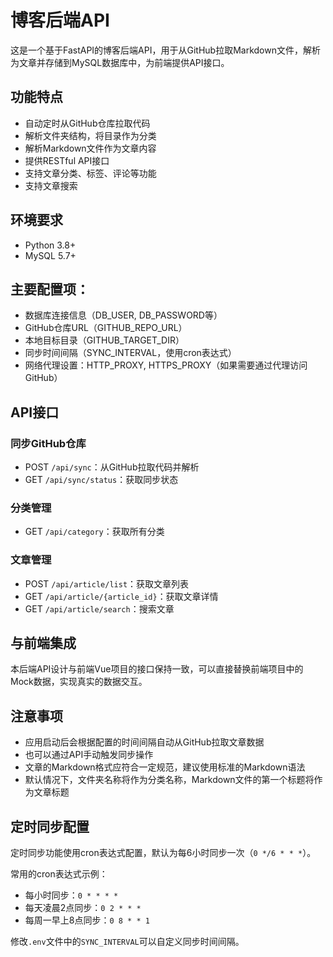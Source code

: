 # 博客后端API

这是一个基于FastAPI的博客后端API，用于从GitHub拉取Markdown文件，解析为文章并存储到MySQL数据库中，为前端提供API接口。

## 功能特点

- 自动定时从GitHub仓库拉取代码
- 解析文件夹结构，将目录作为分类
- 解析Markdown文件作为文章内容
- 提供RESTful API接口
- 支持文章分类、标签、评论等功能
- 支持文章搜索

## 环境要求

- Python 3.8+
- MySQL 5.7+


## **主要配置项：**
- 数据库连接信息（DB_USER, DB_PASSWORD等）
- GitHub仓库URL（GITHUB_REPO_URL）
- 本地目标目录（GITHUB_TARGET_DIR）
- 同步时间间隔（SYNC_INTERVAL，使用cron表达式）
- 网络代理设置：HTTP_PROXY, HTTPS_PROXY（如果需要通过代理访问GitHub）

## API接口

### 同步GitHub仓库

- POST `/api/sync`：从GitHub拉取代码并解析
- GET `/api/sync/status`：获取同步状态

### 分类管理

- GET `/api/category`：获取所有分类

### 文章管理

- POST `/api/article/list`：获取文章列表
- GET `/api/article/{article_id}`：获取文章详情
- GET `/api/article/search`：搜索文章

## 与前端集成

本后端API设计与前端Vue项目的接口保持一致，可以直接替换前端项目中的Mock数据，实现真实的数据交互。

## 注意事项

- 应用启动后会根据配置的时间间隔自动从GitHub拉取文章数据
- 也可以通过API手动触发同步操作
- 文章的Markdown格式应符合一定规范，建议使用标准的Markdown语法
- 默认情况下，文件夹名称将作为分类名称，Markdown文件的第一个标题将作为文章标题

## 定时同步配置

定时同步功能使用cron表达式配置，默认为每6小时同步一次（`0 */6 * * *`）。

常用的cron表达式示例：
- 每小时同步：`0 * * * *`
- 每天凌晨2点同步：`0 2 * * *`
- 每周一早上8点同步：`0 8 * * 1`

修改`.env`文件中的`SYNC_INTERVAL`可以自定义同步时间间隔。
